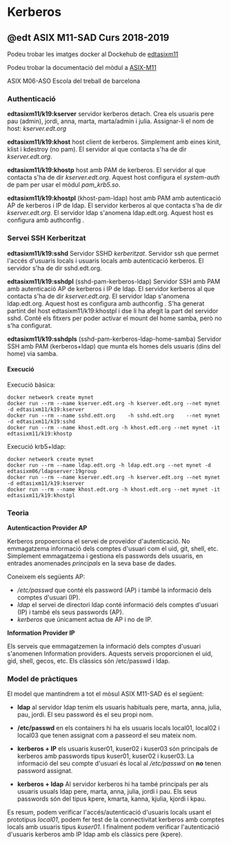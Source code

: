 # Kerberos
## @edt ASIX M11-SAD Curs 2018-2019

Podeu trobar les imatges docker al Dockehub de [edtasixm11](https://hub.docker.com/u/edtasixm11/)

Podeu trobar la documentació del mòdul a [ASIX-M11](https://sites.google.com/site/asixm11edt/)

ASIX M06-ASO Escola del treball de barcelona


### Authenticació

**edtasixm11/k19:kserver** servidor kerberos detach. Crea els usuaris pere
  pau (admin), jordi, anna, marta, marta/admin i julia.
  Assignar-li el nom de host: *kserver.edt.org*

**edtasixm11/k19:khost** host client de kerberos. Simplement amb eines 
  kinit, klist i kdestroy (no pam). El servidor al que contacta s'ha 
  de dir *kserver.edt.org*.

**edtasixm11/k19:khostp** host amb PAM de  kerberos. El servidor al que contacta s'ha
  de dir *kserver.edt.org*. Aquest host configura el *system-auth* de pam per usar el
  mòdul *pam_krb5.so*.

**edtasixm11/k19:khostpl** (khost-pam-ldap) host amb PAM amb autenticació AP de  kerberos i IP de ldap.
  El servidor kerberos al que contacta s'ha de dir *kserver.edt.org*. El servidor ldap
  s'anomena ldap.edt.org. Aquest host es configura amb authconfig .

### Servei SSH Kerberitzat

**edtasixm11/k19:sshd** Servidor SSHD *kerberitzat*. Servidor ssh que permet
  l'accés d'usuaris locals i usuaris locals amb autenticació kerberos. El
  servidor s'ha de dir sshd.edt.org.

**edtasixm11/k19:sshdpl** (sshd-pam-kerberos-ldap) Servidor SSH  amb PAM amb autenticació AP de  kerberos i IP de ldap.
  El servidor kerberos al que contacta s'ha de dir *kserver.edt.org*. El servidor ldap
  s'anomena ldap.edt.org. Aquest host es configura amb authconfig . 
  S'ha generat partint del host edtasixm11/k19:khostpl i dse li ha afegit la part del servidor sshd.
  Conté els fitxers per poder activar el mount del home samba, però no s'ha configurat.

**edtasixm11/k19:sshdpls** (sshd-pam-kerberos-ldap-home-samba) Servidor SSH  amb PAM (kerberos+ldap)
  que munta els homes dels usuaris (dins del home) via samba.


#### Execució

Execució bàsica:
```
docker netweork create mynet
docker run --rm --name kserver.edt.org -h kserver.edt.org --net mynet -d edtasixm11/k19:kserver
docker run --rm --name sshd.edt.org    -h sshd.edt.org    --net mynet -d edtasixm11/k19:sshd
docker run --rm --name khost.edt.org -h khost.edt.org --net mynet -it edtasixm11/k19:khostp
```

Execució krb5+ldap:
```
docker netweork create mynet
docker run --rm --name ldap.edt.org -h ldap.edt.org --net mynet -d edtasixm06/ldapserver:19group
docker run --rm --name kserver.edt.org -h kserver.edt.org --net mynet -d edtasixm11/k19:kserver
docker run --rm --name khost.edt.org -h khost.edt.org --net mynet -it edtasixm11/k19:khostpl
```


### Teoria

**Autenticaction Provider AP**

Kerberos propoerciona el servei de proveïdor d'autenticació. No emmagatzema informació dels comptes d'usuari com
el uid, git, shell, etc. Simplement emmagatzema i gestiona els passwords dels usuaris, en entrades anomenades 
*principals* en la seva base de dades.

Coneixem els següents AP:

 * */etc/passwd* que conté els password (AP) i també la informació dels comptes d'usuari (IP).
 * *ldap* el servei de directori ldap conté informació dels comptes d'usuari (IP) i també els seus passwords (AP).
 * *kerberos* que únicament actua de AP i no de IP.

**Information Provider IP**

Els serveis que emmagatzemen la informació dels comptes d'usuari s'anomenen Information providers. Aquests
serveis proporcionen el uid, gid, shell, gecos, etc. Els clàssics són /etc/passwd i ldap.


### Model de pràctiques

El model que mantindrem a tot el mòsul ASIX M11-SAD és el següent:

 * **ldap** al servidor ldap tenim els usuaris habituals pere, marta, anna, julia, pau, jordi. El seu
  password és el seu propi nom.

 * **/etc/passwd** en els containers hi ha els usuaris locals local01, local02 i local03 que tenen assignat 
  com a passeord el seu mateix nom.

 * **kerberos + IP** els usuaris kuser01, kuser02 i kuser03 són principals de kerberos amb passwords tipus kuser01,
  kuser02 i kuser03. La informació del seu compte d'usuari és local al */etc/passwd* on **no** tenen password
  assignat.

 * **kerberos + ldap** Al servidor kerberos hi ha també principals per als usuaris usuals ldap pere, marta, anna, julia,
  jordi i pau. Els seus passwords són del tipus kpere, kmarta, kanna, kjulia, kjordi i kpau.

Es resum, podem verificar l'accés/autenticació d'usuaris locals usant el prototipus *local01*, podem fer test de la
connectivitat kerberos amb comptes locals amb usuaris tipus *kuser01*.  I finalment podem verificar l'autenticació
d'usuaris kerberos amb IP ldap amb els clàssics pere (kpere).


